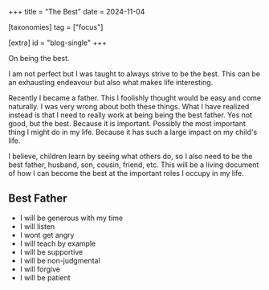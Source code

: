 +++
title = "The Best"
date = 2024-11-04

[taxonomies]
tag = ["focus"]

[extra]
id = "blog-single"
+++

On being the best.

<!-- more -->

I am not perfect but I was taught to always strive to be the best. This can be
an exhausting endeavour but also what makes life interesting.

Recently I became a father. This I foolishly thought would be easy and come
naturally. I was very wrong about both these things. What I have realized
instead is that I need to really work at being being the best father. Yes not
good, but the best. Because it is important. Possibly the most important thing
I might do in my life. Because it has such a large impact on my child's life.

I believe, children learn by seeing what others do, so I also need to be the
best father, husband, son, cousin, friend, etc. This will be a living document
of how I can become the best at the important roles I occupy in my life.

## Best Father
- I will be generous with my time
- I will listen
- I wont get angry
- I will teach by example
- I will be supportive
- I will be non-judgmental
- I will forgive
- I will be patient

